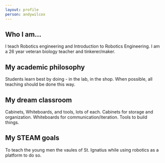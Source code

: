 ```yaml
---
layout: profile
person: andywilcox
---
```

## Who I am…

I teach Robotics engineering and Introduction to Robotics Engineering. I am a 26 year veteran biology teacher and tinkerer/maker. 

## My academic philosophy

Students learn best by doing - in the lab, in the shop. When possible, all teaching should be done this way.

## My dream classroom

Cabinets, Whiteboards, and tools, lots of each. Cabinets for storage and organization. Whiteboards for communication/iteration. Tools to build things. 

## My STEAM goals

To teach the young men the vaules of St. Ignatius while using robotics as a platform to do so.
